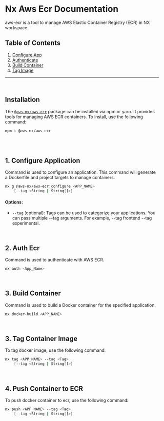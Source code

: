 # Nx Aws Ecr Documentation

aws-ecr is a tool to manage AWS Elastic Container Registry (ECR) in NX workspace.

## Table of Contents

1. [Configure App](#configure-application)
2. [Authenticate](#auth-ecr)
3. [Build Container](#build-container)
4. [Tag Image](#tag-image)

---

<br>

## Installation

The [`@aws-nx/aws-ecr`](https://www.npmjs.com/package/@aws-nx/aws-ecr) package can be installed via npm or yarn. It provides tools for managing AWS ECR containers. To install, use the following command:

```bash
npm i @aws-nx/aws-ecr
```

<br>
<br>

## 1. Configure Application<a name="configure-application"></a>

Command is used to configure an application. This command will generate a Dockerfile and project targets to manage containers.

```bash
nx g @aws-nx/aws-ecr:configure <APP_NAME>
    [--tag <String | String[]>]
```

#### Options:

- `--tag` (optional): Tags can be used to categorize your applications. You can pass multiple --tag arguments. For example, --tag frontend --tag experimental.

<br>

## 2. Auth Ecr<a name="auth-ecr"></a>

Command is used to authenticate with AWS ECR.

```bash
nx auth <App_Name>
```

<br>

## 3. Build Container<a name="build-container"></a>

Command is used to build a Docker container for the specified application.

```bash
nx docker-build <APP_NAME>
```

<br>

## 3. Tag Container Image<a name="tag-image"></a>

To tag docker image, use the following command:

```bash
nx tag <APP_NAME> --tag <Tag>
    [--tag <String | String[]>]
```

<br>

## 4. Push Container to ECR<a name="push-container"></a>

To push docker container to ecr, use the following command:

```bash
nx push <APP_NAME> --tag <Tag>
    [--tag <String | String[]>]
```
